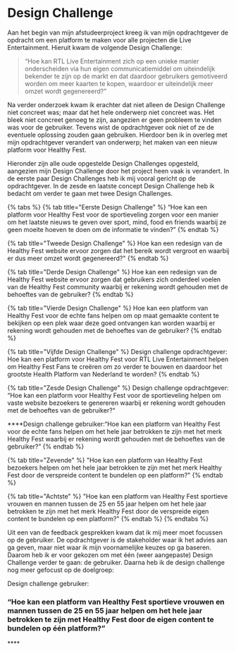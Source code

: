# Design Challenge

Aan het begin van mijn afstudeerproject kreeg ik van mijn opdrachtgever de opdracht om een platform te maken voor alle projecten die Live Entertainment. Hieruit kwam de volgende Design Challenge:

> “Hoe kan RTL Live Entertainment zich op een unieke manier onderscheiden via hun eigen communicatiemiddel om uiteindelijk bekender te zijn op de markt en dat daardoor gebruikers gemotiveerd worden om meer kaarten te kopen, waardoor er uiteindelijk meer omzet wordt gegenereerd?”

Na verder onderzoek kwam ik erachter dat niet alleen de Design Challenge niet concreet was; maar dat het hele onderwerp niet concreet was. Het bleek niet concreet genoeg te zijn, aangezien er geen probleem te vinden was voor de gebruiker. Tevens wist de opdrachtgever ook niet of ze de eventuele oplossing zouden gaan gebruiken. Hierdoor ben ik in overleg met mijn opdrachtgever verandert van onderwerp; het maken van een nieuw platform voor Healthy Fest.   
  
Hieronder zijn alle oude opgestelde Design Challenges opgesteld, aangezien mijn Design Challenge door het project heen vaak is verandert. In de eerste paar Design Challenges heb ik mij vooral gericht op de opdrachtgever. In de zesde en laatste concept Design Challenge heb ik bedacht om verder te gaan met twee Design Challenges. 

{% tabs %}
{% tab title="Eerste Design Challenge" %}
“Hoe kan een platform voor Healthy Fest voor de sportieveling zorgen voor een manier om het laatste nieuws te geven over sport, mind, food en friends waarbij ze geen moeite hoeven te doen om de informatie te vinden?”
{% endtab %}

{% tab title="Tweede Design Challenge" %}
Hoe kan een redesign van de Healthy Fest website ervoor zorgen dat het bereik wordt vergroot en waarbij er dus meer omzet wordt gegenereerd?"
{% endtab %}

{% tab title="Derde Design Challenge" %}
Hoe kan een redesign van de Healthy Fest website ervoor zorgen dat gebruikers zich onderdeel voelen van de Healthy Fest community waarbij er rekening wordt gehouden met de behoeftes van de gebruiker?
{% endtab %}

{% tab title="Vierde Design Challenge" %}
Hoe kan een platform van Healthy Fest voor de echte fans helpen om op maat gemaakte content te bekijken op een plek waar deze goed ontvangen kan worden waarbij er rekening wordt gehouden met de behoeftes van de gebruiker?
{% endtab %}

{% tab title="Vijfde Design Challenge" %}
Design challenge opdrachtgever: Hoe kan een platform voor Healthy Fest voor RTL Live Entertainment helpen om Healthy Fest Fans te creëren om zo verder te bouwen en daardoor het grootste Health Platform van Nederland te worden? 
{% endtab %}

{% tab title="Zesde Design Challenge" %}
Design challenge opdrachtgever: “Hoe kan een platform voor Healthy Fest voor de sportieveling helpen om vaste website bezoekers te genereren waarbij er rekening wordt gehouden met de behoeftes van de gebruiker?“  
  
****Design challenge gebruiker:“Hoe kan een platform van Healthy Fest voor de echte fans helpen om het hele jaar betrokken te zijn met het merk Healthy Fest waarbij er rekening wordt gehouden met de behoeftes van de gebruiker?”
{% endtab %}

{% tab title="Zevende" %}
"Hoe kan een platform van Healthy Fest bezoekers helpen om het hele jaar betrokken te zijn met het merk Healthy Fest door de verspreide content te bundelen op een platform?"
{% endtab %}

{% tab title="Achtste" %}
"Hoe kan een platform van Healthy Fest sportieve vrouwen en mannen tussen de 25 en 55 jaar helpen om het hele jaar betrokken te zijn met het merk Healthy Fest door de verspreide eigen content te bundelen op een platform?"
{% endtab %}
{% endtabs %}

Uit een van de feedback gesprekken kwam dat ik mij meer moet focussen op de gebruiker. De opdrachtgever is de stakeholder waar ik het advies aan ga geven, maar niet waar ik mijn voornamelijke keuzes op ga baseren. Daarom heb ik er voor gekozen om met één \(weer aangepaste\) Design Challenge verder te gaan: de gebruiker. Daarna heb ik de design challenge nog meer gefocust op de doelgroep:  
  
Design challenge gebruiker:

### “Hoe kan een platform van Healthy Fest sportieve vrouwen en mannen tussen de 25 en 55 jaar helpen om het hele jaar betrokken te zijn met Healthy Fest door de eigen content te bundelen op één platform?”

\*\*\*\*





